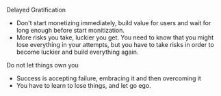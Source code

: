 Delayed Gratification
- Don't start monetizing immediately, build value for users and wait for long enough before start monitization.
- More risks you take, luckier you get. You need to know that you might lose everything in your attempts, but you have to take risks in order to become luckier and build everything again.

Do not let things own you
- Success is accepting failure, embracing it and then overcoming it
- You have to learn to lose things, and let go ego.
